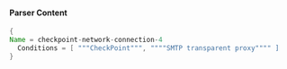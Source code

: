 #### Parser Content
```Java
{
Name = checkpoint-network-connection-4
  Conditions = [ """CheckPoint""", """"SMTP transparent proxy"""" ]
}
```